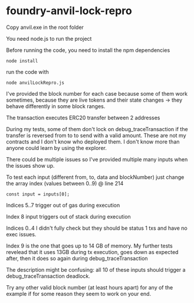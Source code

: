 # foundry-anvil-lock-repro

Copy anvil.exe in the root folder

You need node.js to run the project

Before running the code, you need to install the npm dependencies

`node install`

run the code with

`node anvilLockRepro.js`

I've provided the block number for each case because some of them work sometimes, because they are live tokens and their state changes -> they behave differently in some block ranges.

The transaction executes ERC20 transfer between 2 addresses

During my tests, some of them don't lock on debug_traceTransaction if the transfer is reversed from to to send with a valid amount.
These are not my contracts and I don't know who deployed them. I don't know more than anyone could learn by using the explorer.

There could be multiple issues so I've provided multiple many inputs when the issues show up.

To test each input (different from, to, data and blockNumber) just change the array index (values between 0..9) @ line 214

`const input = inputs[0];`

Indices 5..7 trigger out of gas during execution

Index 8 input triggers out of stack during execution

Indices 0..4 I didn't fully check but they should be status 1 txs and have no exec issues.

Index 9 is the one that goes up to 14 GB of memory. My further tests revelead that it uses 13GB during tx execution, goes down as expected after, then it does so again during debug_traceTransaction

The description might be confusing: all 10 of these inputs should trigger a debug_traceTransaction deadlock.

Try any other valid block number (at least hours apart) for any of the example if for some reason they seem to work on your end.
